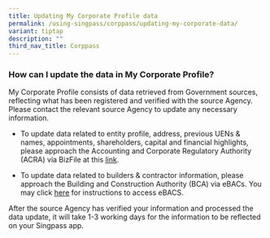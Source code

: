 ```yaml
---
title: Updating My Corporate Profile data
permalink: /using-singpass/corppass/updating-my-corporate-data/
variant: tiptap
description: ""
third_nav_title: Corppass
---
```

<h3>How can I update the data in My Corporate Profile?</h3>
<p>My Corporate Profile consists of data retrieved from Government sources,
reflecting what has been registered and verified with the source Agency.&nbsp;
Please contact the relevant source Agency to update any necessary information.&nbsp;&nbsp;</p>
<ul>
<li>
<p>To update data related to entity profile, address, previous UENs &amp;
names, appointments, shareholders, capital and financial highlights, please
approach the Accounting and Corporate Regulatory Authority (ACRA) via BizFile
at this <a href="https://www.bizfile.gov.sg/ngbbizfileinternet/faces/oracle/webcenter/portalapp/pages/eServicesListing.jspx?transId=B-CHANGES" rel="noopener" target="_blank"><u>link</u></a>.&nbsp;</p>
</li>
<li>
<p>To update data related to builders &amp; contractor information, please
approach the Building and Construction Authority (BCA) via eBACs. You may
click <a href="https://www.bca.gov.sg/eBACS/Document/eBACS_User_Guide.pdf" rel="noopener" target="_blank"><u>here</u></a> for
instructions to access eBACS.&nbsp;</p>
</li>
</ul>
<p>After the source Agency has verified your information and processed the
data update, it will take 1-3 working days for the information to be reflected
on your Singpass app.</p>